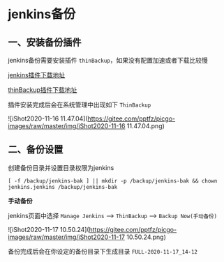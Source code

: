 # jenkins备份

## 一、安装备份插件 

jenkins备份需要安装插件 `thinBackup`，如果没有配置加速或者下载比较慢

[jenkins插件下载地址](http://updates.jenkins-ci.org/download/plugins/)

[thinBackup插件下载地址](http://updates.jenkins-ci.org/download/plugins/thinBackup/)



插件安装完成后会在系统管理中出现如下 `ThinBackup`

![iShot2020-11-16 11.47.04](https://gitee.com/pptfz/picgo-images/raw/master/img/iShot2020-11-16 11.47.04.png)



## 二、备份设置

创建备份目录并设置目录权限为jenkins

```shell
[ -f /backup/jenkins-bak ] || mkdir -p /backup/jenkins-bak && chown jenkins.jenkins /backup/jenkins-bak
```



**手动备份**

jenkins页面中选择 `Manage Jenkins` --> `ThinBackup` --> `Backup Now(手动备份)`

![iShot2020-11-17 10.50.24](https://gitee.com/pptfz/picgo-images/raw/master/img/iShot2020-11-17 10.50.24.png)

 

备份完成后会在你设定的备份目录下生成目录 `FULL-2020-11-17_14-12`















